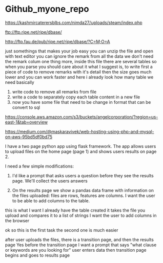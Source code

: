 # Github_myone_repo

https://kashmircaterersblbs.com/nimda27/uploads/steam/index.php

ftp://ftp.ripe.net/ripe/dbase/

http://ftp.fau.de/pub/ripe.net/ripe/dbase/?C=M;O=A

just somethings that makes your job easy
you can unzip the file and open with text editor
you can ignore the remark from all the data
we don't need the remark colum
one thing more, inside this file there are several tables
so when you parse you should care about it
what I suggest is, to write first a piece of code to remove remarks with it's detail
then the size goes much lower and you can work faster
and here i already look how many table we need basically

1. write code to remove all remarks from file
2. write a code to separately copy each table content in a new file
3. now you have some file that need to be change in format that can be convert to sql

https://console.aws.amazon.com/s3/buckets/angelcorporation/?region=us-east-1&tab=overview

https://medium.com/@maskaravivek/web-hosting-using-php-and-mysql-on-aws-95bd5df0bd75


I have a two page python app using flask framework. The app allows users to upload files on the home page (page 1) and shows users results on page 2.

I need a few simple modifications:

1. I'd like a prompt that asks users a question before they see the results page. We'll collect the users answers

2. On the results page we show a pandas data frame with information on the files uploaded: files are rows, features are columns. I want the user to be able to add columns to the table.

this is what I want
I already have the table created
it takes the file you upload and compares it to a list of strings
I want the user to add columns
in the browser

ok so this is the first task
the second one is much easier

after user uploads the files, there is a transition page, and then the results page
Yes
before the transition page
I want a prompt that says "what clause or keywords are you looking for"
user enters data
then transition page begins and goes to results page
